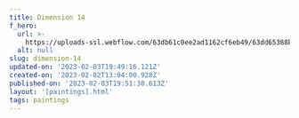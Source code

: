 ```yaml
---
title: Dimension 14
f_hero:
  url: >-
    https://uploads-ssl.webflow.com/63db61c0ee2ad1162cf6eb49/63dd65388b08de060c3664f3_molly12.jpg
  alt: null
slug: dimension-14
updated-on: '2023-02-03T19:49:16.121Z'
created-on: '2023-02-02T13:04:00.928Z'
published-on: '2023-02-03T19:51:30.613Z'
layout: '[paintings].html'
tags: paintings
---
```



